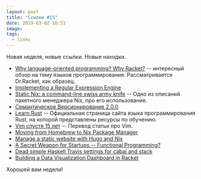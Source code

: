 ```yaml
---
layout: post
title: "Ссылки #15"
date: 2019-03-02 10:53
image:
tags:
  - links
---
```

Новая неделя, новые ссылки. Новые находки.

* [Why language-oriented programming? Why Racket?](https://beautifulracket.com/appendix/why-lop-why-racket.html) -- интересный обзор на тему языков программирования. Рассматривается Dr.Racket, как образец.
* [Implementing a Regular Expression Engine](https://deniskyashif.com/implementing-a-regular-expression-engine/)
* [Static Nix: a command-line swiss army knife](https://matthewbauer.us/blog/static-nix.html) -- Одно из описаний пакетного менеджера Nix, про его использование.
* [Семантическое Версионирование 2.0.0](https://semver.org/lang/ru/)
* [Learn Rust](https://www.rust-lang.org/learn) -- Официальная страница сайта языка программирования Rust, на которой представлены ресурсы по обучению.
* [Vim спустя 15 лет](https://habr.com/ru/company/mailru/blog/340740/) -- Перевод статьи про Vim.
* [Moving from Homebrew to Nix Package Manager](https://www.softinio.com/post/moving-from-homebrew-to-nix-package-manager/)
* [Manage a static website with Hugo and Nix](https://kalbas.it/2019/02/26/manage-a-static-website-with-hugo-and-nix/)
* [A Secret Weapon for Startups -- Functional Programming?](https://www.ramanan.com/personal-blog/2019/2/25/functional-programming-and-venture-capital)
* [Dead simple Haskell Travis settings for cabal and stack](https://chshersh.github.io/posts/2019-02-25-haskell-travis)
* [Building a Data Visualization Dashboard in Racket](https://alex-hhh.github.io/2019/02/data-visualization-dashboard.html)

Хорошей вам недели!
